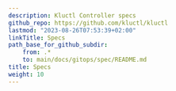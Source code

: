 ```yaml
---
description: Kluctl Controller specs
github_repo: https://github.com/kluctl/kluctl
lastmod: "2023-08-26T07:53:39+02:00"
linkTitle: Specs
path_base_for_github_subdir:
    from: .*
    to: main/docs/gitops/spec/README.md
title: Specs
weight: 10
---
```


<!-- WARNING WARNING WARNING -->
<!-- DO NOT EDIT THIS FILE, IT IS AUTO SYNCED FROM github.com/kluctl/kluctl -->
<!-- WARNING WARNING WARNING -->

